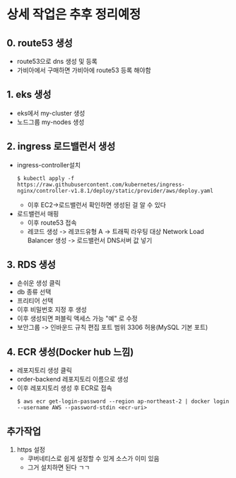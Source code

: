 # 상세 작업은 추후 정리예정

## 0. route53 생성
- route53으로 dns 생성 및 등록
- 가비아에서 구매하면 가비아에 route53 등록 해야함

## 1. eks 생성
- eks에서 my-cluster 생성
- 노드그룹 my-nodes 생성

## 2. ingress 로드밸런서 생성
- ingress-controller설치
    ```
    $ kubectl apply -f https://raw.githubusercontent.com/kubernetes/ingress-nginx/controller-v1.8.1/deploy/static/provider/aws/deploy.yaml
    ```
    - 이후 EC2->로드밸런서 확인하면 생성된 걸 알 수 있다
- 로드밸런서 매핑
    - 이후 route53 접속
    - 레코드 생성 -> 레코드유형 A -> 트래픽 라우팅 대상 Network Load Balancer 생성 -> 로드밸런서 DNS서버 값 넣기

## 3. RDS 생성
- 손쉬운 생성 클릭
- db 종류 선택
- 프리티어 선택
- 이후 비밀번호 지정 후 생성
- 이후 생성되면 퍼블릭 액세스 가능 "예" 로 수정
- 보안그룹 -> 인바운드 규칙 편집 포트 범위 3306 허용(MySQL 기본 포트)

## 4. ECR 생성(Docker hub 느낌)
- 레포지토리 생성 클릭
- order-backend 레포지토리 이름으로 생성
- 이후 레포지토리 생성 후 ECR로 접속
    ```
    $ aws ecr get-login-password --region ap-northeast-2 | docker login --username AWS --password-stdin <ecr-uri>
    ```

## 추가작업
1. https 설정
    - 쿠버네티스로 쉽게 설정할 수 있게 소스가 이미 있음
    - 그거 설치하면 된다 ㄱㄱ